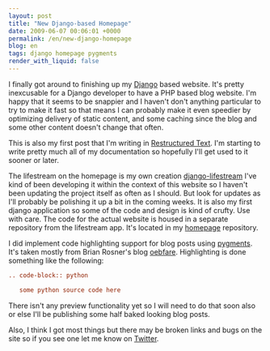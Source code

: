 ```yaml
---
layout: post
title: "New Django-based Homepage"
date: 2009-06-07 00:06:01 +0000
permalink: /en/new-django-homepage
blog: en
tags: django homepage pygments
render_with_liquid: false
---
```


I finally got around to finishing up my
[Django](http://www.djangoproject.com/) based website. It's pretty
inexcusable for a Django developer to have a PHP based blog website. I'm
happy that it seems to be snappier and I haven't don't anything
particular to try to make it fast so that means I can probably make it
even speedier by optimizing delivery of static content, and some caching
since the blog and some other content doesn't change that often.

This is also my first post that I'm writing in [Restructured
Text](http://docutils.sourceforge.net/docs/user/rst/quickstart.html).
I'm starting to write pretty much all of my documentation so hopefully
I'll get used to it sooner or later.

The lifestream on the homepage is my own creation
[django-lifestream](http://bitbucket.org/IanLewis/django-lifestream/)
I've kind of been developing it within the context of this website so I
haven't been updating the project itself as often as I should. But look
for updates as I'll probably be polishing it up a bit in the coming
weeks. It is also my first django application so some of the code and
design is kind of crufty. Use with care. The code for the actual website
is housed in a separate repository from the lifestream app. It's located
in my [homepage](http://bitbucket.org/IanLewis/homepage/) repository.

I did implement code highlighting support for blog posts using
[pygments](http://pygments.org/). It's taken mostly from Brian Rosner's
blog [oebfare](http://github.com/brosner/oebfare/tree/master).
Highlighting is done something like the following:

```rst
.. code-block:: python

   some python source code here
```

There isn't any preview functionality yet so I will need to do that soon
also or else I'll be publishing some half baked looking blog posts.

Also, I think I got most things but there may be broken links and bugs
on the site so if you see one let me know on
[Twitter](http://twitter.com/ianmlewis).
